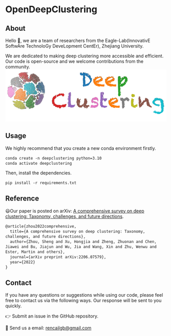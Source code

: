 # OpenDeepClustering
## About
Hello :wave:, we are a team of researchers from the Eagle-Lab(InnovativE SoftwAre TechnoloGy DeveLopment CentEr), Zhejiang University.

We are dedicated to making deep clustering more accessible and efficient. Our code is open-source and we welcome contributions from the community.
![Deep Clustering](pic/deepclustering-logo.png)

## Usage
We highly recommend that you create a new conda environment firstly.
```
conda create -n deepclustering python=3.10
conda activate deepclustering
```

Then, install the dependencies.
```
pip install -r requirements.txt
```

## Reference
:smiley:Our paper is posted on arXiv: [A comprehensive survey on deep clustering: Taxonomy, challenges, and future directions](https://arxiv.org/abs/2206.07579). 
```
@article{zhou2022comprehensive,
  title={A comprehensive survey on deep clustering: Taxonomy, challenges, and future directions},
  author={Zhou, Sheng and Xu, Hongjia and Zheng, Zhuonan and Chen, Jiawei and Bu, Jiajun and Wu, Jia and Wang, Xin and Zhu, Wenwu and Ester, Martin and others},
  journal={arXiv preprint arXiv:2206.07579},
  year={2022}
}
```

## Contact
If you have any questions or suggestions while using our code, please feel free to contact us via the following ways. Our response will be sent to you quickly.

:point_right: Submit an issue in the GitHub repository.

:email: Send us a email: [rencailgb@gmail.com](mailto:rencailgb@gmail.com)

